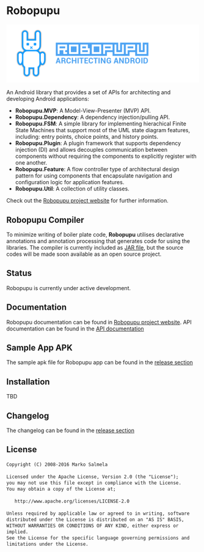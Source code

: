 # Robopupu

<img src="https://github.com/Fuusio/Robopupu/blob/master/images/robopupu_header_image.png" alt="robopupu mascot"/>

An Android library that provides a set of APIs for architecting and developing Android applications:

* **Robopupu.MVP**: A Model-View-Presenter (MVP) API.
* **Robopupu.Dependency**: A dependency injection/pulling API.
* **Robopupu.FSM**: A simple library for implementing hierachical Finite State Machines that support most of the UML state diagram features, including: entry points, choice points, and history points.
* **Robopupu.Plugin**: A plugin framework that supports dependency injection (DI) and allows decouples communication between components without requiring the components to explicitly register with one another.
* **Robopupu.Feature**: A flow controller type of architectural design pattern for using components that encapsulate navigation and configuration logic for application features.
* **Robopupu.Util**: A collection of utility classes.

Check out the [Robopupu project website](http://robopupu.com/) for further information.

## Robopupu Compiler
To minimize writing of boiler plate code, **Robopupu** utilises declarative annotations and annotation processing that generates code for using the libraries.
The compiler is currently included as [JAR file](https://github.com/Fuusio/Robopupu/blob/master/app/libs/robopupu-compiler.jar), but the source codes will be made soon
available as an open source project.

## Status

Robopupu is currently under active development.

## Documentation
Robopupu documentation can be found in [Robopupu project website](http://robopupu.com/). API documentation can be found in the [API documentation](https://github.com/Fuusio/Robopupu/wiki/Documentation)

## Sample App APK
The sample apk file for Robopupu app can be found in the [release section](https://github.com/Fuusio/Robopupu/releases)

## Installation

TBD

## Changelog
The changelog can be found in the [release section](https://github.com/Fuusio/Robopupu/releases)

## License
```
Copyright (C) 2008-2016 Marko Salmela

Licensed under the Apache License, Version 2.0 (the "License");
you may not use this file except in compliance with the License.
You may obtain a copy of the License at;

   http://www.apache.org/licenses/LICENSE-2.0

Unless required by applicable law or agreed to in writing, software
distributed under the License is distributed on an "AS IS" BASIS,
WITHOUT WARRANTIES OR CONDITIONS OF ANY KIND, either express or implied.
See the License for the specific language governing permissions and
limitations under the License.
```